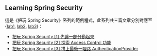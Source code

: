 ## Learning Spring Security

這是《把玩 Spring Security》系列的範例程式，此系列共三篇文章分別對應至 {[lab1](https://github.com/qrtt1/learning-spring-security/tree/lab1), [lab2](https://github.com/qrtt1/learning-spring-security/tree/lab2), [lab3](https://github.com/qrtt1/learning-spring-security/tree/lab3)}：

* [把玩 Spring Security [1] 先讓一部分動起來](https://qrtt1.medium.com/hands-on-spring-security-1-77228057a8b9)
* [把玩 Spring Security [2] 探索 Access Control 功能](https://qrtt1.medium.com/hands-on-spring-security-2-f89cb06edd04)
* [把玩 Spring Security [3] 拼上最後一哩路 AuthenticationProvider](https://qrtt1.medium.com/hands-on-spring-security-3-a57b32d933d1)